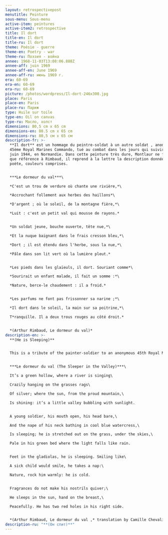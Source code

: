 ```yaml
---
layout: retrospectivepost
menutitle: Peinture
sous-menu: Sous-menu
active-item: peintures
active-item2: retrospective
title: Il dort
title-en: Il dort
title-ru: Il dort
theme: Poésie - guerre
theme-en: Poetry - war
theme-ru: Поэзия - война
annee: 1968-11-03T13:08:06.888Z
annee-aff: juin 1969
annee-aff-en: June 1969
annee-aff-ru: июнь 1969 г.
era: 60-69
era-en: 60-69
era-ru: 60-69
picture: /photos/wordpress/Il-dort-246x300.jpg
place: Paris
place-en: Paris
place-ru: Париж
type: Huile sur toile
type-en: Oil on canvas
type-ru: Масло, холст
dimensions: 80,5 cm x 65 cm
dimensions-en: 80.5 cm x 65 cm
dimensions-ru: 80,5 см x 65 см
description-fr: >-
  **Il dort** est un hommage du peintre-soldat à un autre soldat , anonyme, du
  45ème Royal Marines Commando, tué au combat dans les jours qui suivirent le 6
  juin 1944, en Normandie. Dans cette peinture très dure, Montlaur ne fait pas
  que référence à Rimbaud, il reprend à la lettre la description donnée par le
  poète, couleurs comprises.


  ***Le dormeur du val***\

  *C'est un trou de verdure où chante une rivière,*\

  *Accrochant follement aux herbes des haillons*\

  *D'argent ; où le soleil, de la montagne fière,*\

  *Luit : c'est un petit val qui mousse de rayons.*


  *Un soldat jeune, bouche ouverte, tête nue,*\

  *Et la nuque baignant dans le frais cresson bleu,*\

  *Dort ; il est étendu dans l'herbe, sous la nue,*\

  *Pâle dans son lit vert où la lumière pleut.*


  *Les pieds dans les glaïeuls, il dort. Souriant comme*\

  *Sourirait un enfant malade, il fait un somme :*\

  *Nature, berce-le chaudement : il a froid.*


  *Les parfums ne font pas frissonner sa narine ;*\

  *Il dort dans le soleil, la main sur sa poitrine,*\

  T*ranquille. Il a deux trous rouges au côté droit.*


  *(Arthur Rimbaud, Le dormeur du val)*
description-en: >-
  **(He is Sleeping)**


  This is a tribute of the painter-soldier to an anonymous 45th Royal Marines Commando, who was killed in the days following June 6th, 1944, in Normandy. In this very harsh painting, Montlaur does not only refer to Arthur Rimbaud’s poem “Le dormeur du Val”, he follows to the letter the poet’s description, including colors.


  ***Le dormeur du val (The Sleeper in the Valley)***\

  It’s a green hollow, where a river is singing\

  Crazily hanging on the grasses rags\

  Of silver; where the sun, from the proud mountain,\

  Is shining: it’s a little valley bubbling with sunlight.


  A young soldier, his mouth open, his head bare,\

  And the nape of his neck bathing in cool blue watercress,\

  Is sleeping; he is stretched out on the grass, under the skies,\

  Pale in his green bed where the light falls like rain.


  Feet in the gladiolas, he is sleeping. Smiling like\

  A sick child would smile, he takes a nap:\

  Nature, rock him warmly: he is cold.


  Fragrances do not make his nostrils quiver;\

  He sleeps in the sun, hand on the breast,\

  Peacefully. He has two red holes in his right side.


  *(Arthur Rimbaud, Le dormeur du val ,* translation by Camille Chevalier-Karfis, June 21, 2021)
description-ru: "**(Он спит)**"
---
```

